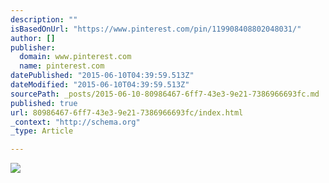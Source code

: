 ```yaml
---
description: ""
isBasedOnUrl: "https://www.pinterest.com/pin/119908408802048031/"
author: []
publisher:
  domain: www.pinterest.com
  name: pinterest.com
datePublished: "2015-06-10T04:39:59.513Z"
dateModified: "2015-06-10T04:39:59.513Z"
sourcePath: _posts/2015-06-10-80986467-6ff7-43e3-9e21-7386966693fc.md
published: true
url: 80986467-6ff7-43e3-9e21-7386966693fc/index.html
_context: "http://schema.org"
_type: Article

---
```

![](https://s-media-cache-ak0.pinimg.com/736x/4a/30/96/4a309608a32b00ebd8304377f07b8f69.jpg)